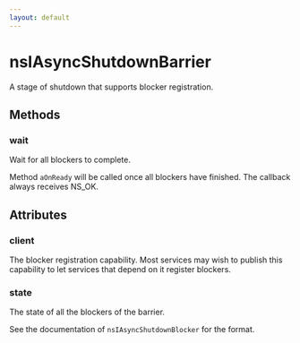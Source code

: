 ```yaml
---
layout: default
---
```


# nsIAsyncShutdownBarrier #

A stage of shutdown that supports blocker registration.


## Methods ##

### wait ###

Wait for all blockers to complete.

Method `aOnReady` will be called once all blockers have finished.
The callback always receives NS_OK.


## Attributes ##

### client ###

The blocker registration capability.  Most services may wish to
publish this capability to let services that depend on it register
blockers.


### state ###

The state of all the blockers of the barrier.

See the documentation of `nsIAsyncShutdownBlocker` for the
format.

